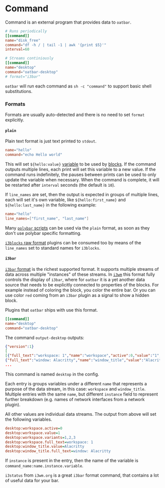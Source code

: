 # Command

Command is an external program that provides data to `oatbar`.

```toml
# Runs periodically
[[command]]
name="disk_free"
command="df -h / | tail -1 | awk '{print $5}'"
interval=60

# Streams continiously
[[command]]
name="desktop"
command="oatbar-desktop"
# format="i3bar"
```

`oatbar` will run each command as `sh -c "command"` to support basic shell
substitutions.

### Formats

Formats are usually auto-detected and there is no need to set `format` explicitly.

#### `plain`

Plain text format is just text printed to `stdout`.

```toml
name="hello"
command="echo Hello world"
```

This will set `${hello:value}` [variable](./variable.md) to be used 
by [blocks](./block.md). If the command outputs multiple lines, each print
will set this variable to a new value. If the command runs indefinitely, the 
pauses between prints can be used to only update the variable when necessary.
When the command is complete, it will be restarted after `interval`
seconds (the default is `10`).

If `line_names` are set, then the output is expected in groups of
multiple lines, each will set it's own variable, like `${hello:first_name}` and
`${hello:last_name}` in the following example:

```toml
name="hello"
line_names=["first_name", "last_name"]
```

Many [`polybar` scripts](https://github.com/polybar/polybar-scripts) can be
used via the `plain` format, as soon as they don't use polybar specific
formatting.

[`i3blocks` raw format](https://vivien.github.io/i3blocks/#_format) plugins
can be consumed too by means of the `line_names` set to standard names for
`i3blocks`.

#### `i3bar`

[`i3bar` format](https://oatbar.app/index.html) is the richest supported format.
It supports multiple streams of data across multiple "instances" of these streams.
In [`i3wm`](i3wm.org) this format fully controls the display of `i3bar`, where
for `oatbar` it is a yet another data source that needs to be explicitly
connected to properties of the blocks. For example instead of coloring 
the block, you color the entire bar. Or you can use color `red` coming 
from an `i3bar` plugin as a signal to show a hidden block.

Plugins that `oatbar` ships with use this format.

```toml
[[command]]
name="desktop"
command="oatbar-desktop"
```

The command `output-desktop` outputs:

```json
{"version":1}
[
[{"full_text":"workspace: 1","name":"workspace","active":0,"value":"1","variants":"1,2,3"},
{"full_text":"window: Alacritty","name":"window_title","value":"Alacritty"}],
...
```

This command is named `desktop` in the config. 

Each entry is groups variables under a different `name` that
represents a purpose of the data stream, in this case: `workspace` 
and `window_title`. Multiple entries with the same `name`, but different 
`instance` field to represent further breakdown (e.g. names of 
network interfaces from a network plugin).

All other values are individual data streams. The output from above will set
the following variables.

```ini
desktop:workspace.active=0
desktop:workspace.value=1
desktop:workspace.variants=1,2,3
desktop:workspace.full_text=workspace: 1
desktop:window_title.value=Alacritty
desktop:window_title.full_text=window: Alacritty
```

If `instance` is present in the entry, then the name of the variable is 
`command_name:name.instance.variable`.

`i3status` from `i3wm.org` is a great `i3bar` format command, that contains
a lot of useful data for your bar.

